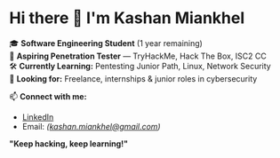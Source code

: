 # Hi there 👋 I'm Kashan Miankhel

🎓 **Software Engineering Student** (1 year remaining)  
🔐 **Aspiring Penetration Tester** — TryHackMe, Hack The Box, ISC2 CC  
🛠️ **Currently Learning:** Pentesting Junior Path, Linux, Network Security  
🚀 **Looking for:** Freelance, internships & junior roles in cybersecurity

📫 **Connect with me:**  
- [LinkedIn](https://www.linkedin.com/in/kashan-saeed-942548375)
- Email: *(kashan.miankhel@gmail.com)*

**"Keep hacking, keep learning!"**
